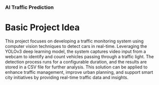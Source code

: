 ### AI Traffic Prediction 
 
# Basic Project Idea

This project focuses on developing a traffic monitoring system using computer vision techniques to detect cars in real-time. Leveraging the YOLOv3 deep learning model, the system captures video input from a webcam to identify and count vehicles passing through a traffic light. The detection process runs for a configurable duration, and the results are stored in a CSV file for further analysis. This solution can be applied to enhance traffic management, improve urban planning, and support smart city initiatives by providing real-time traffic data and insights.

